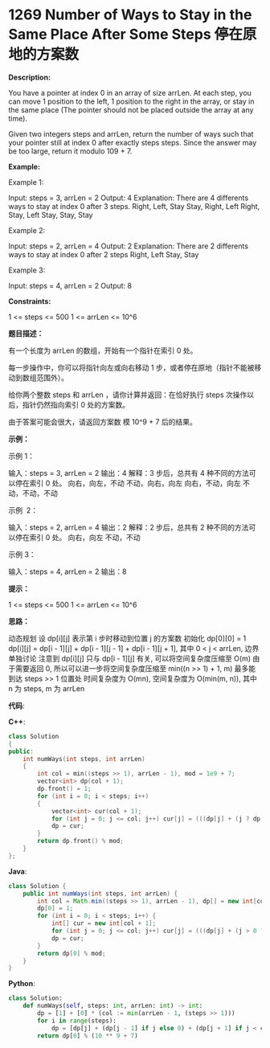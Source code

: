 # 1269 Number of Ways to Stay in the Same Place After Some Steps 停在原地的方案数

__Description:__

You have a pointer at index 0 in an array of size arrLen. At each step, you can move 1 position to the left, 1 position to the right in the array, or stay in the same place (The pointer should not be placed outside the array at any time).

Given two integers steps and arrLen, return the number of ways such that your pointer still at index 0 after exactly steps steps. Since the answer may be too large, return it modulo 109 + 7.

__Example:__

Example 1:

Input: steps = 3, arrLen = 2
Output: 4
Explanation: There are 4 differents ways to stay at index 0 after 3 steps.
Right, Left, Stay
Stay, Right, Left
Right, Stay, Left
Stay, Stay, Stay

Example 2:

Input: steps = 2, arrLen = 4
Output: 2
Explanation: There are 2 differents ways to stay at index 0 after 2 steps
Right, Left
Stay, Stay

Example 3:

Input: steps = 4, arrLen = 2
Output: 8

__Constraints:__

1 <= steps <= 500
1 <= arrLen <= 10^6

__题目描述：__

有一个长度为 arrLen 的数组，开始有一个指针在索引 0 处。

每一步操作中，你可以将指针向左或向右移动 1 步，或者停在原地（指针不能被移动到数组范围外）。

给你两个整数 steps 和 arrLen ，请你计算并返回：在恰好执行 steps 次操作以后，指针仍然指向索引 0 处的方案数。

由于答案可能会很大，请返回方案数 模 10^9 + 7 后的结果。

__示例：__

示例 1：

输入：steps = 3, arrLen = 2
输出：4
解释：3 步后，总共有 4 种不同的方法可以停在索引 0 处。
向右，向左，不动
不动，向右，向左
向右，不动，向左
不动，不动，不动

示例  2：

输入：steps = 2, arrLen = 4
输出：2
解释：2 步后，总共有 2 种不同的方法可以停在索引 0 处。
向右，向左
不动，不动

示例 3：

输入：steps = 4, arrLen = 2
输出：8

__提示：__

1 <= steps <= 500
1 <= arrLen <= 10^6

__思路：__

动态规划
设 dp[i][j] 表示第 i 步时移动到位置 j 的方案数
初始化 dp[0][0] = 1
dp[i][j] = dp[i - 1][j] + dp[i - 1][j - 1] + dp[i - 1][j + 1], 其中 0 < j < arrLen, 边界单独讨论
注意到 dp[i][j] 只与 dp[i - 1][j] 有关, 可以将空间复杂度压缩至 O(m)
由于需要返回 0, 所以可以进一步将空间复杂度压缩至 min((n >> 1) + 1, m)
最多能到达 steps >> 1 位置处
时间复杂度为 O(mn), 空间复杂度为 O(min(m, n)), 其中 n 为 steps, m 为 arrLen

__代码__:

__C++__:

```C++
class Solution 
{
public:
    int numWays(int steps, int arrLen) 
    {
        int col = min((steps >> 1), arrLen - 1), mod = 1e9 + 7;
        vector<int> dp(col + 1);
        dp.front() = 1;
        for (int i = 0; i < steps; i++) 
        {
            vector<int> cur(col + 1);
            for (int j = 0; j <= col; j++) cur[j] = (((dp[j] + (j ? dp[j - 1] : 0)) % mod + (j < col ? dp[j + 1] : 0)) % mod);
            dp = cur;
        }
        return dp.front() % mod;
    }
};
```

__Java__:

```Java
class Solution {
    public int numWays(int steps, int arrLen) {
        int col = Math.min((steps >> 1), arrLen - 1), dp[] = new int[col + 1], mod = 1_000_000_007;
        dp[0] = 1;
        for (int i = 0; i < steps; i++) {
            int[] cur = new int[col + 1];
            for (int j = 0; j <= col; j++) cur[j] = (((dp[j] + (j > 0 ? dp[j - 1] : 0)) % mod + (j < col ? dp[j + 1] : 0)) % mod);
            dp = cur;
        }
        return dp[0] % mod;
    }
}
```

__Python__:

```Python
class Solution:
    def numWays(self, steps: int, arrLen: int) -> int:
        dp = [1] + [0] * (col := min(arrLen - 1, (steps >> 1)))
        for i in range(steps):
            dp = [dp[j] + (dp[j - 1] if j else 0) + (dp[j + 1] if j < col else 0) for j in range(col + 1)]
        return dp[0] % (10 ** 9 + 7)
```
